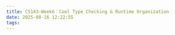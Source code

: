 ```yaml
---
title: CS143-Week6：Cool Type Checking & Runtime Organization
date: 2025-08-16 12:22:55
tags:
---
```

